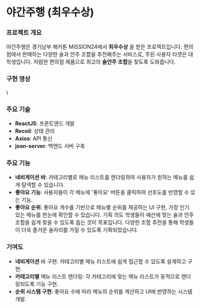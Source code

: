 # 야간주행 (최우수상)
### 프로젝트 개요
야간주행은 경기남부 해커톤 MISSION24에서 **최우수상** 을 받은 프로젝트입니다.  편의점에서 판매하는 다양한 술과 안주 조합을 추천해주는 서비스로, 주된 사용자 타겟은 대학생입니다. 저렴한 편의점 제품으로 최고의 **술안주 조합**을 찾도록 도와줍니다.
### 구현 영상
\
### 주요 기술
- **ReactJS**: 프론트엔드 개발
- **Recoil**: 상태 관리
- **Axios**: API 통신
- **json-server**: 백엔드 서버 구축
### 주요 기능
- **네비게이션 바**: 카테고리별로 메뉴 리스트를 렌더링하여 사용자가 원하는 메뉴를 쉽게 탐색할 수 있습니다.
- **좋아요 기능**: 사용자들이 각 메뉴에 '좋아요' 버튼을 클릭하여 선호도를 반영할 수 있는 기능.
- **좋아요 순위**: 좋아요 개수를 기반으로 메뉴별 순위를 제공하는 UI 구현, 가장 인기 있는 메뉴를 한눈에 확인할 수 있습니다.
기획 의도
학생들이 예산에 맞는 술과 안주 조합을 쉽게 찾을 수 있도록 돕는 것이 목표입니다. 다양한 조합 추천을 통해 학생들이 더욱 즐거운 술자리를 가질 수 있도록 기획되었습니다.

### 기여도
- **네비게이션** 바 구현: 카테고리별 메뉴 리스트에 쉽게 접근할 수 있도록 설계하고 구현.
- **카테고리별** 메뉴 리스트 렌더링: 각 카테고리에 맞는 메뉴 리스트가 동적으로 렌더링되도록 기능 구현.
- **순위 시스템 구현**: 좋아요 수에 따라 메뉴의 순위를 계산하고 UI에 반영하는 시스템 개발.
